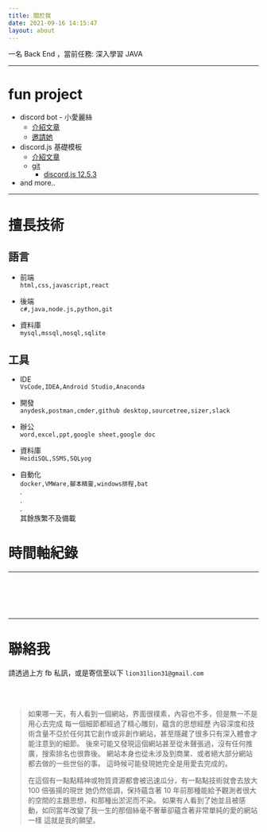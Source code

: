 ```yaml
---
title: 關於我
date: 2021-09-16 14:15:47
layout: about
---
```


一名 Back End ，當前任務: 深入學習 JAVA
<br>

---

# fun project

- discord bot - 小愛麗絲
  - [介紹文章](https://smilin.net/2020/09/02/12thDay2/)
  - [邀請她](https://supr.link/COL1X)
- discord.js 基礎模板
  - [介紹文章](https://smilin.net/2021/09/27/aboutDiscordJs13/)
  - [git](https://github.com/Mr-Smilin/BaseDiscordBot)
    - [discord.js 12.5.3](https://github.com/Mr-Smilin/BaseDiscordBot/tree/v12.5.3)
- and more..
  <br>

---

# 擅長技術

## 語言

- 前端  
  `html,css,javascript,react`  

- 後端  
  `c#,java,node.js,python,git`  

- 資料庫  
  `mysql,mssql,nosql,sqlite`  


## 工具

- IDE  
  `VsCode,IDEA,Android Studio,Anaconda`
- 開發  
  `anydesk,postman,cmder,github desktop,sourcetree,sizer,slack`  

- 辦公  
  `word,excel,ppt,google sheet,google doc`  

- 資料庫  
  `HeidiSQL,SSMS,SQLyog`  

- 自動化  
  `docker,VMWare,腳本精靈,windows排程,bat`  
  .  
  .  
  .  
  其餘族繁不及備載
  <br>

# 時間軸紀錄

---

<br>
<div class="time-axis-main">
	<ul class="time-axis"></ul>
</div>
<script src="/js/about-me.js"></script>
<br>
<br>

---

# 聯絡我

請透過上方 fb 私訊，或是寄信至以下
`lion31lion31@gmail.com`

<br>
<br>

> 如果哪一天，有人看到一個網站，界面很樸素，內容也不多，但是無一不是用心去完成
> 每一個細節都經過了精心雕刻，蘊含的思想經歷
> 內容深度和技術含量不亞於任何其它創作或非創作網站，甚至隱藏了很多只有深入體會才能注意到的細節。
> 後來可能又發現這個網站甚至從未聲張過，沒有任何推廣，搜索排名也很靠後。
> 網站本身也從未涉及到商業、或者絕大部分網站都去做的一些世俗的事。
> 這時候可能發現她完全是用愛去完成的。
>
> 在這個有一點點精神或物質資源都會被迅速瓜分，有一點點技術就會去放大 100 倍張揚的現世
> 她仍然低調，保持蘊含著 10 年前那種能給予觀測者很大的空間的主題思想，和那種出淤泥而不染。
> 如果有人看到了她並且被感動，如同當年改變了我一生的那個絲毫不奢華卻蘊含著非常單純的愛的網站一樣
> 這就是我的願望。

